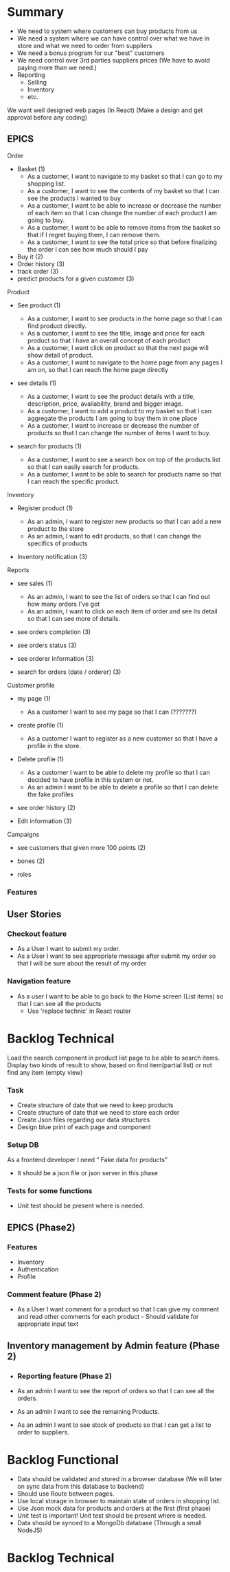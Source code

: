 # Summary

- We need to system where customers can buy products from us
- We need a system where we can have control over what we have in store and what we need to order from suppliers
- We need a bonus program for our "best" customers
- We need control over 3rd parties suppliers prices (We have to avoid paying more than we need.)
- Reporting
  - Selling
  - Inventory
  - etc.

We want well designed web pages (In React)
(Make a design and get approval before any coding)

## EPICS

Order

- Basket (1)
  - As a customer, I want to navigate to my basket so that I can go to my shopping list.
  - As a customer, I want to see the contents of my basket so that I can see the products I wanted to buy
  - As a customer, I want to be able to increase or decrease the number of each item so that I can change the number of each product I am going to buy.
  - As a customer, I want to be able to remove items from the basket so that if I regret buying them, I can remove them.
  - As a customer, I want to see the total price so that before finalizing the order I can see how much should I pay
- Buy it (2)
- Order history (3)
- track order (3)
- predict products for a given customer (3)

Product

- See product (1)

  - As a customer, I want to see products in the home page so that I can find product directly.
  - As a customer, I want to see the title, image and price for each product so that I have an overall concept of each product
  - As a customer, I want click on product so that the next page will show detail of product.
  - As a customer, I want to navigate to the home page from any pages I am on, so that I can reach the home page directly

- see details (1)

  - As a customer, I want to see the product details with a title, description, price, availability, brand and bigger image.
  - As a customer, I want to add a product to my basket so that I can aggregate the products I am going to buy them in one place
  - As a customer, I want to increase or decrease the number of products so that I can change the number of items I want to buy.

- search for products (1)

  - As a customer, I want to see a search box on top of the products list so that I can easily search for products.
  - As a customer, I want to be able to search for products name so that I can reach the specific product.

Inventory

- Register product (1)

  - As an admin, I want to register new products so that I can add a new product to the store
  - As an admin, I want to edit products, so that I can change the specifics of products

- Inventory notification (3)

Reports

- see sales (1)

  - As an admin, I want to see the list of orders so that I can find out how many orders I've got
  - As an admin, I want to click on each item of order and see its detail so that I can see more of details.

- see orders completion (3)
- see orders status (3)
- see orderer information (3)
- search for orders (date / orderer) (3)

Customer profile

- my page (1)

  - As a customer I want to see my page so that I can (???????)

- create profile (1)

  - As a customer I want to register as a new customer so that I have a profile in the store.

- Delete profile (1)

  - As a customer I want to be able to delete my profile so that I can decided to have profile in this system or not.
  - As an admin I want to be able to delete a profile so that I can delete the fake profiles

- see order history (2)
- Edit information (3)

Campaigns

- see customers that given more 100 points (2)
- bones (2)

- roles

### Features

## User Stories

### Checkout feature

- As a User I want to submit my order.
- As a User I want to see appropriate message after submit my order so that I will be sure about the result of my order

### Navigation feature

- As a user I want to be able to go back to the Home screen (List items) so that I can see all the products
  - Use 'replace technic' in React router

# Backlog Technical

Load the search component in product list page to be able to search items.
Display two kinds of result to show, based on find item(partial list) or not find any item (empty view)

### Task

- Create structure of date that we need to keep products
- Create structure of date that we need to store each order
- Create Json files regarding our data structures
- Design blue print of each page and component

### Setup DB

As a frontend developer I need “ Fake data for products”

- It should be a json file or json server in this phase

### Tests for some functions

- Unit test should be present where is needed.

## EPICS (Phase2)

### Features

- Inventory
- Authentication
- Profile

### Comment feature (Phase 2)

- As a User I want comment for a product so that I can give my comment and read other comments for each product - Should validate for appropriate input text

## Inventory management by Admin feature (Phase 2)

- ### Reporting feature (Phase 2)

- As an admin I want to see the report of orders so that I can see all the orders.
- As an admin I want to see the remaining Products.
- As an admin I want to see stock of products so that I can get a list to order to suppliers.

# Backlog Functional

- Data should be validated and stored in a browser database (We will later on sync data from this database to backend)
- Should use Route between pages.
- Use local storage in browser to maintain state of orders in shopping list.
- Use Json mock data for products and orders at the first (first phase)
- Unit test is important! Unit test should be present where is needed.
- Data should be synced to a MongoDb database (Through a small NodeJS)
    <!-- [link](<(https://github.com/Automattic/mongoose)>)
    (The synchronization should be executed each hour) -->

# Backlog Technical
